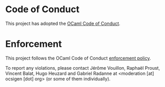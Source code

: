 # Code of Conduct

This project has adopted the [OCaml Code of Conduct](https://github.com/ocaml/code-of-conduct/blob/main/CODE_OF_CONDUCT.md).

# Enforcement

This project follows the OCaml Code of Conduct [enforcement policy](https://github.com/ocaml/code-of-conduct/blob/main/CODE_OF_CONDUCT.md#enforcement).

To report any violations, please contact Jérôme
Vouillon, Raphaël Proust, Vincent Balat, Hugo Heuzard and Gabriel
Radanne at <moderation [at] ocsigen [dot] org>
(or some of them individually).
